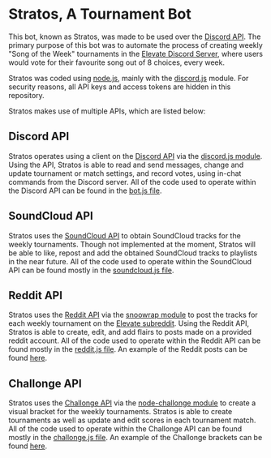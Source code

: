 # Stratos, A Tournament Bot

This bot, known as Stratos, was made to be used over the [Discord API](https://discordapp.com/developers/docs/).
The primary purpose of this bot was to automate the process of creating weekly "Song of the Week" tournaments in the [Elevate Discord Server](https://discord.io/elevate), where users would vote for their favourite song out of 8 choices, every week.

Stratos was coded using [node.js](https://nodejs.org), mainly with the [discord.js](https://discord.js.org) module.
For security reasons, all API keys and access tokens are hidden in this repository.

Stratos makes use of multiple APIs, which are listed below:

## Discord API

Stratos operates using a client on the [Discord API](https://discordapp.com/developers/docs/) via the [discord.js module](https://discord.js.org). 
Using the API, Stratos is able to read and send messages, change and update tournament or match settings, and record votes, using in-chat commands from the Discord server.
All of the code used to operate within the Discord API can be found in the [bot.js file](https://github.com/bryan-ojay/stratos-bot/blob/master/bot.js).

## SoundCloud API

Stratos uses the [SoundCloud API](https://developers.soundcloud.com/docs/api/guide) to obtain SoundCloud tracks for the weekly tournaments. 
Though not implemented at the moment, Stratos will be able to like, repost and add the obtained SoundCloud tracks to playlists in the near future. 
All of the code used to operate within the SoundCloud API can be found mostly in the [soundcloud.js file](https://github.com/bryan-ojay/stratos-bot/blob/master/soundcloud.js).

## Reddit API

Stratos uses the [Reddit API](https://www.reddit.com/dev/api/) via the [snoowrap module](https://github.com/not-an-aardvark/snoowrap) to post the tracks for each weekly tournament on the [Elevate subreddit](https://reddit.com/r/elevate).
Using the Reddit API, Stratos is able to create, edit, and add flairs to posts made on a provided reddit account. 
All of the code used to operate within the Reddit API can be found mostly in the [reddit.js file](https://github.com/bryan-ojay/stratos-bot/blob/master/reddit.js).
An example of the Reddit posts can be found [here](https://redd.it/9cl1am).

## Challonge API

Stratos uses the [Challonge API](https://api.challonge.com/v1) via the [node-challonge module](https://github.com/Tidwell/node-challonge) to create a visual bracket for the weekly tournaments.
Stratos is able to create tournaments as well as update and edit scores in each tournament match. 
All of the code used to operate within the Challonge API can be found mostly in the [challonge.js file](https://github.com/bryan-ojay/stratos-bot/blob/master/challonge.js).
An example of the Challonge brackets can be found [here](https://challonge.com/tw057).
